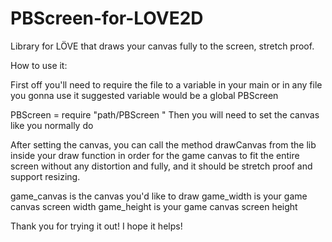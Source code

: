 # PBScreen-for-LOVE2D
Library for LÖVE that draws your canvas fully to the screen, stretch proof.

How to use it:

First off you'll need to require the file to a variable in your main or in any file you gonna use it
suggested variable would be a global PBScreen

PBScreen =  require "path/PBScreen
"
Then you will need to set the canvas like you normally do

After setting the canvas, you can call the method drawCanvas from the lib inside your draw function 
in order for the game canvas to fit the entire screen 
without any distortion and fully, and it should be stretch proof and support resizing.

game_canvas is the canvas you'd like to draw
game_width is your game canvas screen width
game_height is your game canvas screen height

Thank you for trying it out! I hope it helps!

